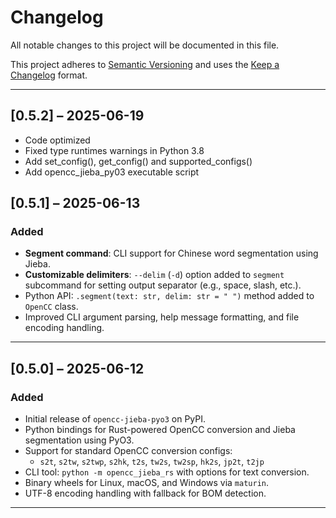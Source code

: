 # Changelog

All notable changes to this project will be documented in this file.

This project adheres to [Semantic Versioning](https://semver.org/spec/v2.0.0.html) and uses the [Keep a Changelog](https://keepachangelog.com/en/1.0.0/) format.

---

## [0.5.2] – 2025-06-19
- Code optimized
- Fixed type runtimes warnings in Python 3.8
- Add set_config(), get_config() and supported_configs()
- Add opencc_jieba_py03 executable script

## [0.5.1] – 2025-06-13

### Added
- **Segment command**: CLI support for Chinese word segmentation using Jieba.
- **Customizable delimiters**: `--delim` (`-d`) option added to `segment` subcommand for setting output separator (e.g., space, slash, etc.).
- Python API: `.segment(text: str, delim: str = " ")` method added to `OpenCC` class.
- Improved CLI argument parsing, help message formatting, and file encoding handling.

---

## [0.5.0] – 2025-06-12

### Added
- Initial release of `opencc-jieba-pyo3` on PyPI.
- Python bindings for Rust-powered OpenCC conversion and Jieba segmentation using PyO3.
- Support for standard OpenCC conversion configs:
  - `s2t`, `s2tw`, `s2twp`, `s2hk`, `t2s`, `tw2s`, `tw2sp`, `hk2s`, `jp2t`, `t2jp`
- CLI tool: `python -m opencc_jieba_rs` with options for text conversion.
- Binary wheels for Linux, macOS, and Windows via `maturin`.
- UTF-8 encoding handling with fallback for BOM detection.

---
